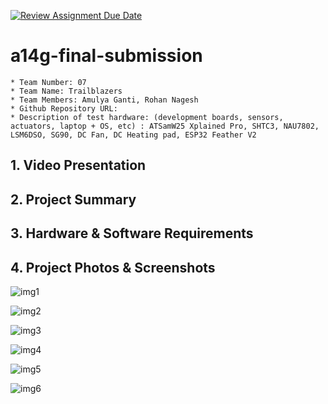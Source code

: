 [![Review Assignment Due Date](https://classroom.github.com/assets/deadline-readme-button-24ddc0f5d75046c5622901739e7c5dd533143b0c8e959d652212380cedb1ea36.svg)](https://classroom.github.com/a/kzkUPShx)
# a14g-final-submission

    * Team Number: 07
    * Team Name: Trailblazers
    * Team Members: Amulya Ganti, Rohan Nagesh
    * Github Repository URL: 
    * Description of test hardware: (development boards, sensors, actuators, laptop + OS, etc) : ATSamW25 Xplained Pro, SHTC3, NAU7802, LSM6DSO, SG90, DC Fan, DC Heating pad, ESP32 Feather V2

## 1. Video Presentation



## 2. Project Summary




## 3. Hardware & Software Requirements



## 4. Project Photos & Screenshots

![img1](Pics/frontview.jpg)

![img2](Pics/sideview2.jpg)

![img3](Pics/sideview1.jpg)

![img4](Pics/PCB.jpg)

![img5](Pics/pcbincase.jpg)

![img6](Pics/casework.jpg)

